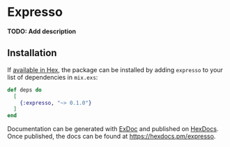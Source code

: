 # Expresso

**TODO: Add description**

## Installation

If [available in Hex](https://hex.pm/docs/publish), the package can be installed
by adding `expresso` to your list of dependencies in `mix.exs`:

```elixir
def deps do
  [
    {:expresso, "~> 0.1.0"}
  ]
end
```

Documentation can be generated with [ExDoc](https://github.com/elixir-lang/ex_doc)
and published on [HexDocs](https://hexdocs.pm). Once published, the docs can
be found at <https://hexdocs.pm/expresso>.


